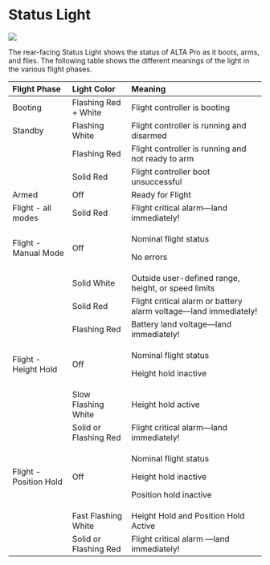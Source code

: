 # Status Light



![](https://lh4.googleusercontent.com/GeALpDJ99yx6XGy_oBwrp_6lPb85ragvsPUQ7nqbHJg_pWpXktEr2a-o0rZN5kKJcOhZkY5VshQSyjVWJ2QkDeIam8gNzGblG8ZsUIjeMS5-brrxehvWWv4thCb5ZFGEjy2PELNc)

The rear-facing Status Light shows the status of ALTA Pro as it boots, arms, and flies. The following table shows the different meanings of the light in the various flight phases.



<table>
  <thead>
    <tr>
      <th style="text-align:left"><b>Flight Phase</b>
      </th>
      <th style="text-align:left"><b>Light Color</b>
      </th>
      <th style="text-align:left"><b>Meaning</b>
      </th>
    </tr>
  </thead>
  <tbody>
    <tr>
      <td style="text-align:left">Booting</td>
      <td style="text-align:left">Flashing Red + White</td>
      <td style="text-align:left">Flight controller is booting</td>
    </tr>
    <tr>
      <td style="text-align:left">Standby</td>
      <td style="text-align:left">Flashing White</td>
      <td style="text-align:left">Flight controller is running and disarmed</td>
    </tr>
    <tr>
      <td style="text-align:left"></td>
      <td style="text-align:left">Flashing Red</td>
      <td style="text-align:left">Flight controller is running and not ready to arm</td>
    </tr>
    <tr>
      <td style="text-align:left"></td>
      <td style="text-align:left">Solid Red</td>
      <td style="text-align:left">Flight controller boot unsuccessful</td>
    </tr>
    <tr>
      <td style="text-align:left">Armed</td>
      <td style="text-align:left">Off</td>
      <td style="text-align:left">Ready for Flight</td>
    </tr>
    <tr>
      <td style="text-align:left">Flight - all modes</td>
      <td style="text-align:left">Solid Red</td>
      <td style="text-align:left">Flight critical alarm&#x2014;land immediately!</td>
    </tr>
    <tr>
      <td style="text-align:left">Flight - Manual Mode</td>
      <td style="text-align:left">Off</td>
      <td style="text-align:left">
        <p>Nominal flight status</p>
        <p>No errors</p>
      </td>
    </tr>
    <tr>
      <td style="text-align:left"></td>
      <td style="text-align:left">Solid White</td>
      <td style="text-align:left">Outside user-defined range, height, or speed limits</td>
    </tr>
    <tr>
      <td style="text-align:left"></td>
      <td style="text-align:left">Solid Red</td>
      <td style="text-align:left">Flight critical alarm or battery alarm voltage&#x2014;land immediately!</td>
    </tr>
    <tr>
      <td style="text-align:left"></td>
      <td style="text-align:left">Flashing Red</td>
      <td style="text-align:left">Battery land voltage&#x2014;land immediately!</td>
    </tr>
    <tr>
      <td style="text-align:left">Flight - Height Hold</td>
      <td style="text-align:left">Off</td>
      <td style="text-align:left">
        <p>Nominal flight status</p>
        <p>Height hold inactive</p>
      </td>
    </tr>
    <tr>
      <td style="text-align:left"></td>
      <td style="text-align:left">Slow Flashing White</td>
      <td style="text-align:left">Height hold active</td>
    </tr>
    <tr>
      <td style="text-align:left"></td>
      <td style="text-align:left">Solid or Flashing Red</td>
      <td style="text-align:left">Flight critical alarm&#x2014;land immediately!</td>
    </tr>
    <tr>
      <td style="text-align:left">Flight - Position Hold</td>
      <td style="text-align:left">Off</td>
      <td style="text-align:left">
        <p>Nominal flight status</p>
        <p>Height hold inactive</p>
        <p>Position hold inactive</p>
      </td>
    </tr>
    <tr>
      <td style="text-align:left"></td>
      <td style="text-align:left">Fast Flashing White</td>
      <td style="text-align:left">Height Hold and Position Hold Active</td>
    </tr>
    <tr>
      <td style="text-align:left"></td>
      <td style="text-align:left">Solid or Flashing Red</td>
      <td style="text-align:left">Flight critical alarm &#x2014;land immediately!</td>
    </tr>
  </tbody>
</table>


